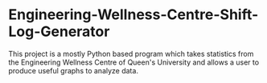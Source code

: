 # Engineering-Wellness-Centre-Shift-Log-Generator
This project is a mostly Python based program which takes statistics from the Engineering Wellness Centre of Queen's University and allows a user to produce useful graphs to analyze data.
